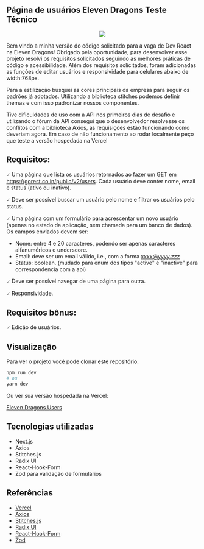## Página de usuários Eleven Dragons Teste Técnico

<p align="center">
  <img src="https://user-images.githubusercontent.com/60658855/190881698-7d890ba8-15e4-422d-b6f3-b39ef94e1003.gif"/>
</p>

Bem vindo a minha versão do código solicitado para a vaga de Dev React na Eleven Dragons! Obrigado pela oportunidade, para desenvolver esse projeto
resolvi os requisitos solicitados seguindo as melhores práticas de código e acessibilidade. Além dos requisitos solicitados, foram adicionadas as
funções de editar usuários e responsividade para celulares abaixo de width:768px. 

Para a estilização busquei as cores principais da empresa para seguir os padrões já adotados. Utilizando a biblioteca stitches podemos definir themas e com isso
padronizar nossos componentes.

Tive dificuldades de uso com a API nos primeiros dias de desafio e utilizando o fórum da API consegui que o desenvolvedor resolvesse os conflitos com a biblioteca
Axios, as requisições estão funcionando como deveriam agora. Em caso de não funcionamento ao rodar localmente peço que teste a versão hospedada na Vercel

## Requisitos: 

🗸 Uma página que lista os usuários retornados ao fazer um GET em
https://gorest.co.in/public/v2/users. Cada usuário deve conter nome, email e status
(ativo ou inativo). 

🗸 Deve ser possível buscar um usuário pelo nome e filtrar os usuários pelo status.

🗸 Uma página com um formulário para acrescentar um novo usuário (apenas no estado
da aplicação, sem chamada para um banco de dados). Os campos enviados devem
ser:

- Nome: entre 4 e 20 caracteres, podendo ser apenas caracteres alfanuméricos
e underscore.
- Email: deve ser um email válido, i.e., com a forma xxxx@yyyy.zzz
- Status: boolean. (mudado para enum dos tipos "active" e "inactive" para correspondencia com a api)

🗸 Deve ser possível navegar de uma página para outra.

🗸 Responsividade.

## Requisitos bônus:

🗸 Edição de usuários.

## Visualização

Para ver o projeto você pode clonar este repositório:

```bash
npm run dev
# ou
yarn dev
```
Ou ver sua versão hospedada na Vercel:

[Eleven Dragons Users](https://eleven-dragons-code-challenge.vercel.app)

## Tecnologias utilizadas
- Next.js
- Axios
- Stitches.js
- Radix UI
- React-Hook-Form
- Zod para validação de formulários

## Referências

- [Vercel](https://vercel.com/docs)
- [Axios](https://axios-http.com/ptbr/docs/intro)
- [Stitches.js](https://stitches.dev/docs/introduction)
- [Radix UI](https://www.radix-ui.com)
- [React-Hook-Form](https://react-hook-form.com/get-started)
- [Zod](https://github.com/colinhacks/zod)
